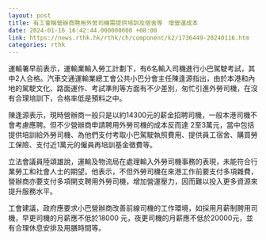 ```yaml
---
layout: post
title: 有工會稱營辦商聘用外勞司機需提供培訓及宿舍等　增營運成本
date: 2024-01-16 16:42:44.000000000 +08:00
link: https://news.rthk.hk/rthk/ch/component/k2/1736449-20240116.htm
categories: rthk
---
```


運輸署早前表示，運輸業輸入勞工計劃下，有6名輸入司機進行小巴駕駛考試，其中2人合格。汽車交通運輸業總工會公共小巴分會主任陳逢源指出，由於本港和內地的駕駛文化、路面運作、考試準則等方面有不少差別，匆忙引進外勞司機，在沒有合理培訓下，合格率低是預料之中。

陳逢源表示，現時營辦商一般只是以約14300元的薪金招聘司機，一般本港司機不會考慮應聘。但不少營辦商申請聘用外勞司機的成本反而達 2至3萬元，當中包括提供培訓給外勞司機、為他們支付考取小巴駕駛執照費用、提供員工宿舍、購買勞工保險、支付近1萬元的僱員再培訓基金徵費等。

立法會議員陸頌雄說，運輸及物流局在處理輸入外勞司機事務的表現，未能符合行業勞工和社會人士的期望。他表示，不但外勞司機在來港工作前要支付多項雜費，營辦商亦要支付多項開支聘用外勞司機，增加營運壓力，因而難以投入更多資源來提升服務水平。

工會建議，政府應要求小巴營辦商改善前線司機的工作環境，如採用月薪制聘用司機，早更司機的月薪應不低於18000 元，夜更司機的月薪應不低於20000元，並有合理休息安排及用膳時間等。
